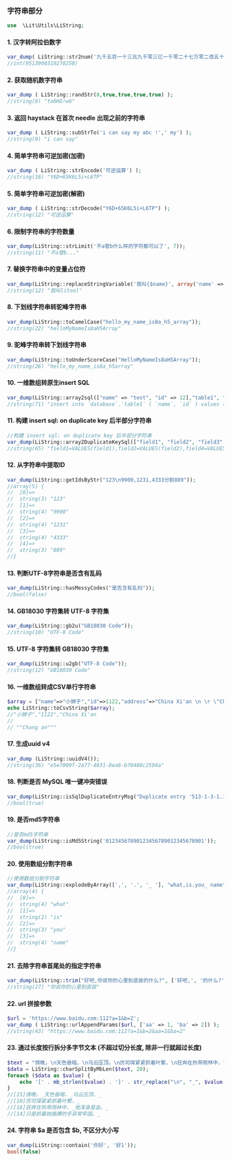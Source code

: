 ### 字符串部分

````php
use  \Lit\Utils\LiString;
````

#### 1. 汉字转阿拉伯数字

````php
var_dump( LiString::str2num('九千五百一十三兆九千零三亿一千零二十七万零二佰五十') );
//int(9513900310270250)
````

#### 2. 获取随机数字符串

````php
var_dump ( LiString::randStr(8,true,true,true,true) );
//string(8) "to6HG!w6"
````

#### 3. 返回 haystack 在首次 needle 出现之前的字符串

````php
var_dump ( LiString::subStrTo('i can say my abc !',' my') );
//string(9) "i can say"
````

#### 4. 简单字符串可逆加密(加密)

````php
var_dump ( LiString::strEncode('可逆运算') );
//string(16) "Y6D+65K6L5i+L6TP"
````

#### 5. 简单字符串可逆加密(解密)

````php
var_dump ( LiString::strDecode("Y6D+65K6L5i+L6TP") );
//string(12) "可逆运算"
````

#### 6. 限制字符串的字符数量

````php
var_dump(LiString::strLimit('不a管b什么样的字符都可以了', 7));
//string(11) "不a管b..."
````

#### 7. 替换字符串中的变量占位符

````php
var_dump(LiString::replaceStringVariable('我叫{$name}', array('name' => 'litool')));
//string(12) "我叫litool"
````

#### 8. 下划线字符串转驼峰字符串

````php
var_dump(LiString::toCamelCase("hello_my_name_is8a_h5_array"));
//string(22) "helloMyNameIs8aH5Array"
````

#### 9. 驼峰字符串转下划线字符串

````php
var_dump(LiString::toUnderScoreCase("HelloMyNameIs8aH5Array"));
//string(26) "hello_my_name_is8a_h5array"
````

#### 10. 一维数组转原生insert SQL

````php
var_dump(LiString::array2sql(["name" => "test", "id" => 12],"table1", "database"));
//string(71) "insert into `database`.`table1` ( `name`, `id` ) values ( "test", "12" )"
````

#### 11. 构建 insert sql: on duplicate key 后半部分字符串

````php
//构建 insert sql: on duplicate key 后半部分字符串
var_dump(LiString::array2DuplicateKeySql(["field1", "field2", "field3", "field4"], ["field3", "field5"]));
//string(65) "field1=VALUES(field1),field2=VALUES(field2),field4=VALUES(field4)"
````

#### 12. 从字符串中提取ID

````php
var_dump(LiString::getIdsByStr("123\n9900,1231,4333分割889"));
//array(5) {
//  [0]=>
//  string(3) "123"
//  [1]=>
//  string(4) "9900"
//  [2]=>
//  string(4) "1231"
//  [3]=>
//  string(4) "4333"
//  [4]=>
//  string(3) "889"
//}
````

#### 13. 判断UTF-8字符串是否含有乱码

````php
var_dump(LiString::hasMessyCodes("是否含有乱码"));
//bool(false)
````

#### 14. GB18030 字符集转 UTF-8 字符集

````php
var_dump(LiString::gb2u("GB18030 Code"));
//string(10) "UTF-8 Code"
````

#### 15. UTF-8 字符集转 GB18030 字符集

````php
var_dump(LiString::u2gb("UTF-8 Code"));
//string(12) "GB18030 Code"
````

#### 16. 一维数组转成CSV单行字符串

````php
$array = ["name"=>"小狮子","id"=>1122,"address"=>"China Xi'an \n \r \"Chang an\""];
echo LiString::toCsvString($array);
//"小狮子","1122","China Xi'an 
// 
// ""Chang an"""
````

#### 17. 生成uuid v4

````php
var_dump (LiString::uuidV4());
//string(36) "e5e7009f-2a77-4031-8ea6-b70488c2594a"
````

#### 18. 判断是否 MySQL 唯一键冲突错误

````php
var_dump(LiString::isSqlDuplicateEntryMsg("Duplicate entry '513-1-3-1.1.1.1' for key 'unique_key'"));
//bool(true)
````

#### 19. 是否md5字符串

````php
//是否md5字符串
var_dump(LiString::isMd5String('01234567890123456789012345678901'));
//bool(true)
````

#### 20. 使用数组分割字符串

````php
//使用数组分割字符串
var_dump(LiString::explodeByArray([',', '.', '_ '], "what,is.you_ name"));
//array(4) {
//  [0]=>
//  string(4) "what"
//  [1]=>
//  string(2) "is"
//  [2]=>
//  string(3) "you"
//  [3]=>
//  string(4) "name"
//}
````

#### 21. 去除字符串首尾处的指定字符串

````php
var_dump(LiString::trim("好吧,你说你的心里到底装的什么?", ['好吧,', '的什么?']));
//string(27) "你说你的心里到底装"
````

#### 22. url 拼接参数

````php
$url = 'https://www.baidu.com:112?a=1&b=2';
var_dump ( LiString::urlAppendParams($url, ['aa' => 1, 'ba' => 2]) );
//string(43) "https://www.baidu.com:112?a=1&b=2&aa=1&ba=2"
````

#### 23. 通过长度按行拆分多字节文本 (不超过切分长度, 除非一行就超过长度)

````php
$text = "傍晚，\n天色昏暗，\n乌云压顶。\n厉司琛紧紧抓着叶繁，\n狂奔在热带雨林中，\n他浑身是血，\n只是抓着她胳膊的手异常牢固。";
$data = LiString::charSplitByMbLen($text, 20);
foreach ($data as $value) {
    echo '[' . mb_strlen($value) . ']' . str_replace("\n", "_", $value) . "_" . "\n";
}
//[15]傍晚，_天色昏暗，_乌云压顶。_
//[10]厉司琛紧紧抓着叶繁，_
//[16]狂奔在热带雨林中，_他浑身是血，_
//[14]只是抓着她胳膊的手异常牢固。_
````

#### 24. 字符串 $a 是否包含 $b, 不区分大小写

````php
var_dump(LiString::contain('你好', '好1'));
bool(false)
````
